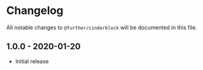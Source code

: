 # Changelog

All notable changes to `@further/cinderblock` will be documented in this file.

## 1.0.0 - 2020-01-20
- Initial release
